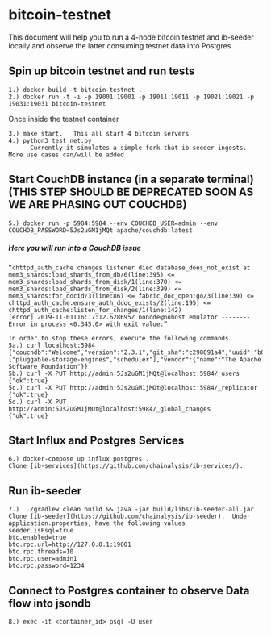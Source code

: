 # bitcoin-testnet
This document will help you to run a 4-node bitcoin testnet and ib-seeder locally and observe the latter consuming testnet data into Postgres  

## Spin up bitcoin testnet and run tests

```
1.) docker build -t bitcoin-testnet .
2.) docker run -t -i -p 19001:19001 -p 19011:19011 -p 19021:19021 -p 19031:19031 bitcoin-testnet
```

Once inside the testnet container
```
3.) make start.   This all start 4 bitcoin servers
4.) python3 test_net.py
      Currently it simulates a simple fork that ib-seeder ingests. More use cases can/will be added
```

## Start CouchDB instance (in a separate terminal) (THIS STEP SHOULD BE DEPRECATED SOON AS WE ARE PHASING OUT COUCHDB)
```
5.) docker run -p 5984:5984 --env COUCHDB_USER=admin --env COUCHDB_PASSWORD=5Js2uGM1jMQt apache/couchdb:latest
```

##### Here you will run into a CouchDB issue
```
“chttpd_auth_cache changes listener died database_does_not_exist at mem3_shards:load_shards_from_db/6(line:395) <= mem3_shards:load_shards_from_disk/1(line:370) <= mem3_shards:load_shards_from_disk/2(line:399) <= mem3_shards:for_docid/3(line:86) <= fabric_doc_open:go/3(line:39) <= chttpd_auth_cache:ensure_auth_ddoc_exists/2(line:195) <= chttpd_auth_cache:listen_for_changes/1(line:142)
[error] 2019-11-01T16:17:12.628695Z nonode@nohost emulator -------- Error in process <0.345.0> with exit value:”

In order to stop these errors, execute the following commands
5a.) curl localhost:5984
{"couchdb":"Welcome","version":"2.3.1","git_sha":"c298091a4","uuid":"b05d506b17b8624830bdba7685e1b146","features":["pluggable-storage-engines","scheduler"],"vendor":{"name":"The Apache Software Foundation"}}
5b.) curl -X PUT http://admin:5Js2uGM1jMQt@localhost:5984/_users
{"ok":true}
5c.) curl -X PUT http://admin:5Js2uGM1jMQt@localhost:5984/_replicator
{"ok":true}
5d.) curl -X PUT http://admin:5Js2uGM1jMQt@localhost:5984/_global_changes
{"ok":true}
```

## Start Influx and Postgres Services

```
6.) docker-compose up influx postgres .
Clone [ib-services](https://github.com/chainalysis/ib-services/). 
```

## Run ib-seeder
```
7.)  ./gradlew clean build && java -jar build/libs/ib-seeder-all.jar
Clone [ib-seeder](https://github.com/chainalysis/ib-seeder).  Under application.properties, have the following values
seeder.isPsql=true
btc.enabled=true
btc.rpc.url=http://127.0.0.1:19001
btc.rpc.threads=10
btc.rpc.user=admin1
btc.rpc.password=1234
```

## Connect to Postgres container to observe Data flow into jsondb
```
8.) exec -it <container_id> psql -U user
```
